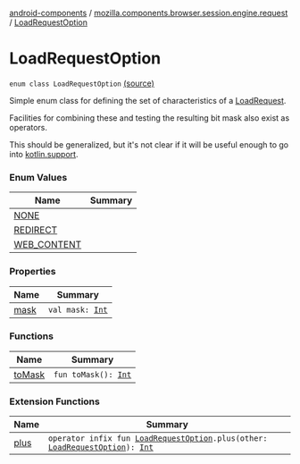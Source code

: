 [android-components](../../index.md) / [mozilla.components.browser.session.engine.request](../index.md) / [LoadRequestOption](./index.md)

# LoadRequestOption

`enum class LoadRequestOption` [(source)](https://github.com/mozilla-mobile/android-components/blob/master/components/browser/session/src/main/java/mozilla/components/browser/session/engine/request/LoadRequestOption.kt#L16)

Simple enum class for defining the set of characteristics of a [LoadRequest](#).

Facilities for combining these and testing the resulting bit mask also exist as operators.

This should be generalized, but it's not clear if it will be useful enough to go into [kotlin.support](#).

### Enum Values

| Name | Summary |
|---|---|
| [NONE](-n-o-n-e.md) |  |
| [REDIRECT](-r-e-d-i-r-e-c-t.md) |  |
| [WEB_CONTENT](-w-e-b_-c-o-n-t-e-n-t.md) |  |

### Properties

| Name | Summary |
|---|---|
| [mask](mask.md) | `val mask: `[`Int`](https://kotlinlang.org/api/latest/jvm/stdlib/kotlin/-int/index.html) |

### Functions

| Name | Summary |
|---|---|
| [toMask](to-mask.md) | `fun toMask(): `[`Int`](https://kotlinlang.org/api/latest/jvm/stdlib/kotlin/-int/index.html) |

### Extension Functions

| Name | Summary |
|---|---|
| [plus](../plus.md) | `operator infix fun `[`LoadRequestOption`](./index.md)`.plus(other: `[`LoadRequestOption`](./index.md)`): `[`Int`](https://kotlinlang.org/api/latest/jvm/stdlib/kotlin/-int/index.html) |
